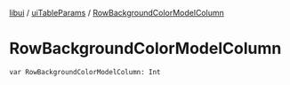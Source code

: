 [libui](../README.md) / [uiTableParams](README.md) / [RowBackgroundColorModelColumn](-row-background-color-model-column.md)

# RowBackgroundColorModelColumn

`var RowBackgroundColorModelColumn: Int`